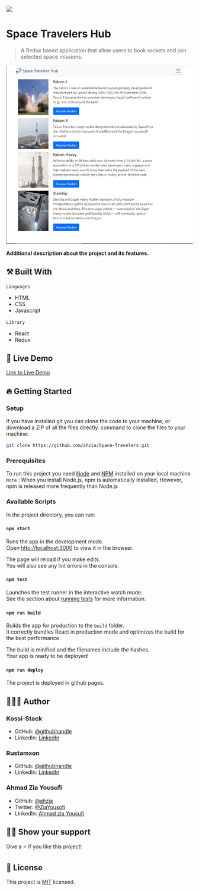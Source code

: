 ![](https://img.shields.io/badge/Microverse-blueviolet)

# Space Travelers Hub

> A Redux based application that allow users to book rockets and join selected space missions.

![](space.JPG)

**Additional description about the project and its features.**

## ⚒️ Built With

`Languages`

- HTML
- CSS
- Javascript

`Library`

- React
- Redux

## 📡 Live Demo

[Link to Live Demo](https://ahzia.github.io/Space-Travelers/)


## 🔥 Getting Started

### **Setup**

If you have installed git you can clone the code to your machine, or download a ZIP of all the files directly.
command to clone the files to your machine:

```bash
git clone https://github.com/ahzia/Space-Travelers.git
```

### **Prerequisites**

To run this project you need [Node](https://nodejs.org/en/) and [NPM](https://docs.npmjs.com/about-npm-versions) installed on your local machine
<br>
`Note` : When you install Node.js, npm is automatically installed, However, npm is released more frequently than Node.js

### **Available Scripts**

In the project directory, you can run:

#### `npm start`

Runs the app in the development mode.\
Open [http://localhost:3000](http://localhost:3000) to view it in the browser.

The page will reload if you make edits.\
You will also see any lint errors in the console.

#### `npm test`

Launches the test runner in the interactive watch mode.\
See the section about [running tests](https://facebook.github.io/create-react-app/docs/running-tests) for more information.

#### `npm run build`

Builds the app for production to the `build` folder.\
It correctly bundles React in production mode and optimizes the build for the best performance.

The build is minified and the filenames include the hashes.\
Your app is ready to be deployed!

#### `npm run deploy`

The project is deployed in github pages.


## 🙎🏾‍♂️ Author

### Kossi-Stack

- GitHub: [@githubhandle](https://github.com/Kossi-stack/)
- LinkedIn: [LinkedIn](https://www.linkedin.com/in/kossifioklou2406/)


### Rustamxon

- GitHub: [@githubhandle](https://github.com/Rustamxon7)
- LinkedIn: [LinkedIn](https://www.linkedin.com/in/rustamjon-tolipov-6a831020b)


### Ahmad Zia Yousufi

- GitHub: [@ahzia](https://github.com/ahzia)
- Twitter: [@ZiaYousofi](https://twitter.com/ZiaYousofi)
- LinkedIn: [Ahmad zia Yousufi](https://https://www.linkedin.com/in/ah-ziayosfi)

## 👊🏾 Show your support

Give a ⭐️ if you like this project!

## 📝 License

This project is [MIT](./LICENSE) licensed.
